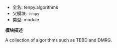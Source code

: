 - 全名: tenpy.algorithms
- 父模块: `tenpy`
- 类型: module

**模块描述**

A collection of algorithms such as TEBD and DMRG.